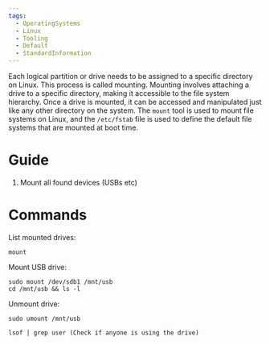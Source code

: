 ```yaml
---
tags:
  - OperatingSystems
  - Linux
  - Tooling
  - Default
  - StandardInformation
---
```

Each logical partition or drive needs to be assigned to a specific directory on Linux. This process is called mounting. Mounting involves attaching a drive to a specific directory, making it accessible to the file system hierarchy. Once a drive is mounted, it can be accessed and manipulated just like any other directory on the system. The `mount` tool is used to mount file systems on Linux, and the `/etc/fstab` file is used to define the default file systems that are mounted at boot time.
# Guide

1. Mount all found devices (USBs etc)

# Commands 

List mounted drives:

```
mount
```

Mount USB drive:

```shell-session
sudo mount /dev/sdb1 /mnt/usb
cd /mnt/usb && ls -l
```

Unmount drive:

```shell-session
sudo umount /mnt/usb

lsof | grep user (Check if anyone is using the drive)
```